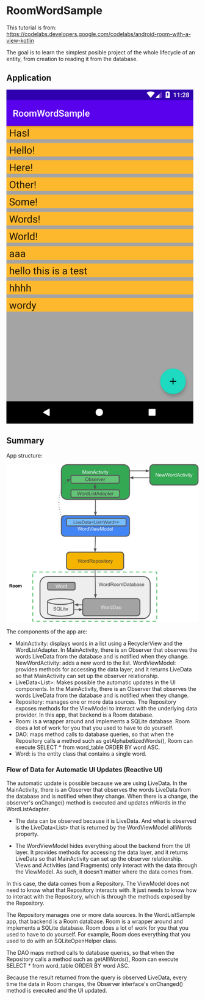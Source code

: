 # RoomWordSample

This tutorial is from: https://codelabs.developers.google.com/codelabs/android-room-with-a-view-kotlin

The goal is to learn the simplest posible project of the whole lifecycle of an entity, from creation to reading it from the database.

## Application

![](assets/room_word_sample_application_screenshot.png)

## Summary

App structure:

![](assets/room_word_architecture.png)

The components of the app are:

* MainActivity: displays words in a list using a RecyclerView and the WordListAdapter. In MainActivity, there is an Observer that observes the words LiveData from the database and is notified when they change.
NewWordActivity: adds a new word to the list.
WordViewModel: provides methods for accessing the data layer, and it returns LiveData so that MainActivity can set up the observer relationship.
* LiveData<List<Word>>: Makes possible the automatic updates in the UI components. In the MainActivity, there is an Observer that observes the words LiveData from the database and is notified when they change.
* Repository: manages one or more data sources. The Repository exposes methods for the ViewModel to interact with the underlying data provider. In this app, that backend is a Room database.
* Room: is a wrapper around and implements a SQLite database. Room does a lot of work for you that you used to have to do yourself.
* DAO: maps method calls to database queries, so that when the Repository calls a method such as getAlphabetizedWords(), Room can execute SELECT * from word\_table ORDER BY word ASC.
* Word: is the entity class that contains a single word.

### Flow of Data for Automatic UI Updates (Reactive UI)
The automatic update is possible because we are using LiveData. In the MainActivity, there is an Observer that observes the words LiveData from the database and is notified when they change. When there is a change, the observer's onChange() method is executed and updates mWords in the WordListAdapter.

* The data can be observed because it is LiveData. And what is observed is the LiveData<List<Word>> that is returned by the WordViewModel allWords property.

* The WordViewModel hides everything about the backend from the UI layer. It provides methods for accessing the data layer, and it returns LiveData so that MainActivity can set up the observer relationship. Views and Activities (and Fragments) only interact with the data through the ViewModel. As such, it doesn't matter where the data comes from.

In this case, the data comes from a Repository. The ViewModel does not need to know what that Repository interacts with. It just needs to know how to interact with the Repository, which is through the methods exposed by the Repository.

The Repository manages one or more data sources. In the WordListSample app, that backend is a Room database. Room is a wrapper around and implements a SQLite database. Room does a lot of work for you that you used to have to do yourself. For example, Room does everything that you used to do with an SQLiteOpenHelper class.

The DAO maps method calls to database queries, so that when the Repository calls a method such as getAllWords(), Room can execute SELECT * from word_table ORDER BY word ASC.

Because the result returned from the query is observed LiveData, every time the data in Room changes, the Observer interface's onChanged() method is executed and the UI updated.
